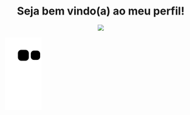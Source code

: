 <div align="center">
   <h1> Seja bem vindo(a) ao meu perfil!</h1>
  <img height= "600" src="https://media2.giphy.com/media/PSKAppO2LH56w/giphy.gif?cid=ecf05e47vhq8wlsgbag542435xgomz7t57xnaqzqg9v55r21&rid=giphy.gif&ct=g">
</div>

![snake gif](https://github.com/vitoria2002campos/vitoria2002campos/blob/output/github-contribution-grid-snake.svg)



